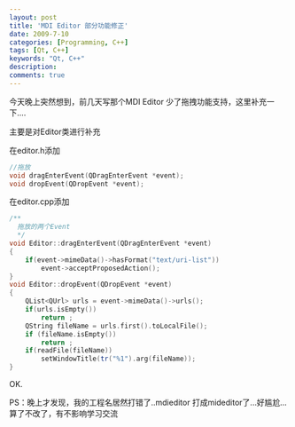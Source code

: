 ```yaml
---
layout: post
title: 'MDI Editor 部分功能修正'
date: 2009-7-10
categories: [Programming, C++]
tags: [Qt, C++]
keywords: "Qt, C++"
description: 
comments: true
---
```

今天晚上突然想到，前几天写那个MDI Editor 少了拖拽功能支持，这里补充一下....

主要是对Editor类进行补充

在editor.h添加

``` cpp
//拖放
void dragEnterEvent(QDragEnterEvent *event);
void dropEvent(QDropEvent *event);
```
在editor.cpp添加

``` cpp
/**
  拖放的两个Event
  */
void Editor::dragEnterEvent(QDragEnterEvent *event)
{
    if(event->mimeData()->hasFormat("text/uri-list"))
        event->acceptProposedAction();
}
void Editor::dropEvent(QDropEvent *event)
{
    QList<QUrl> urls = event->mimeData()->urls();
    if(urls.isEmpty())
        return ;
    QString fileName = urls.first().toLocalFile();
    if (fileName.isEmpty())
        return ;
    if(readFile(fileName))
        setWindowTitle(tr("%1").arg(fileName));
}
```
OK.

PS：晚上才发现，我的工程名居然打错了..mdieditor 打成mideditor了...好尴尬...算了不改了，有不影响学习交流

